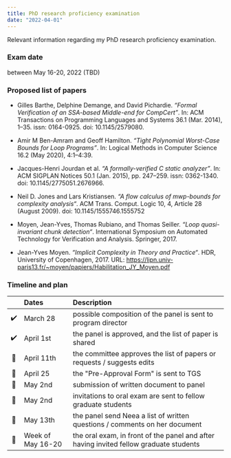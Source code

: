 ```yaml
---
title: PhD research proficiency examination 
date: "2022-04-01"
---
```


Relevant information regarding my PhD research proficiency examination.

### Exam date

between May 16-20, 2022 (TBD)

### Proposed list of papers

- Gilles Barthe, Delphine Demange, and David Pichardie. _“Formal Verification
   of an SSA-based Middle-end for CompCert”_. In: ACM Transactions on
   Programming Languages and Systems 36.1 (Mar. 2014), 1–35. issn: 0164-0925.
   doi: 10.1145/2579080.

- Amir M Ben-Amram and Geoff Hamilton. _“Tight Polynomial Worst-Case Bounds for
   Loop Programs”_. In: Logical Methods in Computer Science 16.2 (May 2020),
   4:1–4:39.

- Jacques-Henri Jourdan et al. _“A formally-verified C static analyzer”_. In:
  ACM SIGPLAN Notices 50.1 (Jan. 2015), pp. 247–259. issn: 0362-1340. doi:
  10.1145/2775051.2676966.

- Neil D. Jones and Lars Kristiansen. _“A flow calculus of _mwp_-bounds
  for complexity analysis“_. ACM Trans. Comput. Logic 10, 4, Article 28 (August
  2009). doi: 10.1145/1555746.1555752

- Moyen, Jean-Yves, Thomas Rubiano, and Thomas Seiller. _“Loop quasi-invariant
  chunk detection“_. International Symposium on Automated Technology for
  Verification and Analysis. Springer, 2017.

- Jean-Yves Moyen. _“Implicit Complexity in Theory and Practice“_. HDR,
  University of Copenhagen, 2017. URL:
  <https://lipn.univ-paris13.fr/~moyen/papiers/Habilitation_JY_Moyen.pdf>



### Timeline and plan

|     | Dates             | Description                                                                            |
|:---:|:------------------|:---------------------------------------------------------------------------------------|
| ✔️  | March 28          | possible composition of the panel is sent to program director                          |
| ✔️  | April 1st         | the panel is approved, and the list of paper is shared                                 |
| 🔲  | April 11th        | the committee approves the list of papers or requests / suggests edits                 |
| 🔲  | April 25          | the "Pre-Approval Form" is sent to TGS                                                 |
| 🔲  | May 2nd           | submission of written document to panel                                                |
| 🔲  | May 2nd           | invitations to oral exam are sent to fellow graduate students                          |
| 🔲  | May 13th          | the panel send Neea a list of written questions / comments on her document             |
| 🔲  | Week of May 16-20 | the oral exam, in front of the panel and after having invited fellow graduate students |

